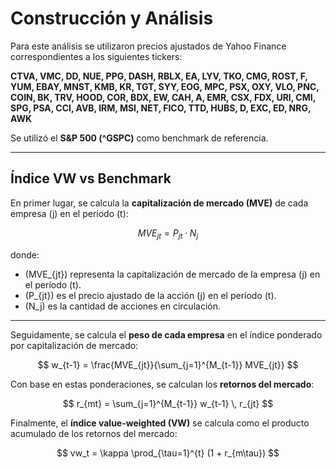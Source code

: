 # Construcción y Análisis

Para este análisis se utilizaron precios ajustados de Yahoo Finance correspondientes a los siguientes tickers:  

**CTVA, VMC, DD, NUE, PPG, DASH, RBLX, EA, LYV, TKO, CMG, ROST, F, YUM, EBAY, MNST, KMB, KR, TGT, SYY, EOG, MPC, PSX, OXY, VLO, PNC, COIN, BK, TRV, HOOD, COR, BDX, EW, CAH, A, EMR, CSX, FDX, URI, CMI, SPG, PSA, CCI, AVB, IRM, MSI, NET, FICO, TTD, HUBS, D, EXC, ED, NRG, AWK**  

Se utilizó el **S&P 500 (^GSPC)** como benchmark de referencia.

---

## Índice VW vs Benchmark

En primer lugar, se calcula la **capitalización de mercado (MVE)** de cada empresa \(j\) en el período \(t\):

$$
MVE_{jt} = P_{jt} \cdot N_j
$$

donde:  
- \(MVE_{jt}\) representa la capitalización de mercado de la empresa \(j\) en el período \(t\).  
- \(P_{jt}\) es el precio ajustado de la acción \(j\) en el período \(t\).  
- \(N_j\) es la cantidad de acciones en circulación.

---

Seguidamente, se calcula el **peso de cada empresa** en el índice ponderado por capitalización de mercado:

$$
w_{t-1} = \frac{MVE_{jt}}{\sum_{j=1}^{M_{t-1}} MVE_{jt}}
$$

Con base en estas ponderaciones, se calculan los **retornos del mercado**:

$$
r_{mt} = \sum_{j=1}^{M_{t-1}} w_{t-1} \, r_{jt}
$$

Finalmente, el **índice value-weighted (VW)** se calcula como el producto acumulado de los retornos del mercado:

$$
vw_t = \kappa \prod_{\tau=1}^{t} (1 + r_{m\tau})
$$
